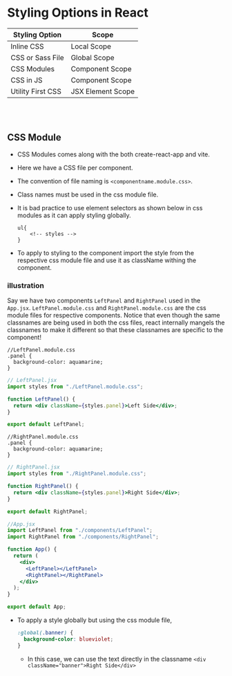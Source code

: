 # Styling Options in React

| Styling Option    | Scope             |
| ----------------- | ----------------- |
| Inline CSS        | Local Scope       |
| CSS or Sass File  | Global Scope      |
| CSS Modules       | Component Scope   |
| CSS in JS         | Component Scope   |
| Utility First CSS | JSX Element Scope |

<br>
<br>

## CSS Module

- CSS Modules comes along with the both create-react-app and vite.
- Here we have a CSS file per component.
- The convention of file naming is `<componentname.module.css>`.
- Class names must be used in the css module file.
- It is bad practice to use element selectors as shown below in css modules as it can apply styling globally.

  ```
  ul{
      <!-- styles -->
  }
  ```

- To apply to styling to the component import the style from the respective css module file and use it as className withing the component.

### illustration

Say we have two components `LeftPanel` and `RightPanel` used in the `App.jsx`. `LeftPanel.module.css` and `RightPanel.module.css` are the css module files for respective components. Notice that even though the same classnames are being used in both the css files, react internally mangels the classnames to make it different so that these classnames are specific to the component!

```
//LeftPanel.module.css
.panel {
  background-color: aquamarine;
}
```

```jsx
// LeftPanel.jsx
import styles from "./LeftPanel.module.css";

function LeftPanel() {
  return <div className={styles.panel}>Left Side</div>;
}

export default LeftPanel;
```

```
//RightPanel.module.css
.panel {
  background-color: aquamarine;
}
```

```jsx
// RightPanel.jsx
import styles from "./RightPanel.module.css";

function RightPanel() {
  return <div className={styles.panel}>Right Side</div>;
}

export default RightPanel;
```

```jsx
//App.jsx
import LeftPanel from "./components/LeftPanel";
import RightPanel from "./components/RightPanel";

function App() {
  return (
    <div>
      <LeftPanel></LeftPanel>
      <RightPanel></RightPanel>
    </div>
  );
}

export default App;
```

- To apply a style globally but using the css module file,

  ```css
  :global(.banner) {
    background-color: blueviolet;
  }
  ```

  - In this case, we can use the text directly in the classname `<div className="banner">Right Side</div>`
